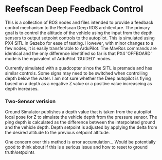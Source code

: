 # Reefscan Deep Feedback Control

This is a collection of ROS nodes and files intended to provide a feedback control mechanism to the Reefscan Deep ROS architecture. The primary goal is to control the altitude of the vehicle using the input from the depth sensors to output setpoint controls to the autopilot. This is simulated using PX4 SITL in Gazebo for ease of testing. However, with minor changes to a few nodes, it is easily transferable to ArduPilot. The MavRos commands are identical and the only difference identified so far is that PX4 'OFFBOARD' mode is the equivalent of ArduPilot 'GUIDED' modes.

Currently simulated with a quadcopter since the SITL is premade and has similar controls. Some signs may need to be switched when controlling depth below the water. I am not sure whether the Deep autopilot is flying based on a depth as a negative Z value or a positive value increaseing as depth increases.

### Two-Sensor verision

Ground Simulator publishes a depth value that is taken from the autopilot local pose for Z to simulate the vehicle depth from the pressure sensor. The ping depth is calculated as the difference between the interpolated ground and the vehicle depth. Depth setpoint is adjusted by applying the delta from the desired altitude to the previous setpoint altitude.

One concern over this method is error accumulation... Would be potentially good to think about if this is a serious issue and how to reset to ground truth/setpoints